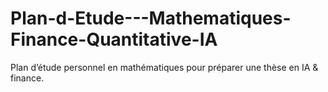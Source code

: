 # Plan-d-Etude---Mathematiques-Finance-Quantitative-IA
Plan d’étude personnel en mathématiques pour préparer une thèse en IA &amp; finance.
